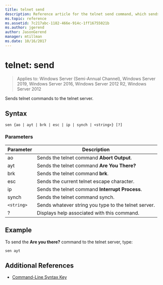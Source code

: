 ```yaml
---
title: telnet send
description: Reference article for the telnet send command, which sends telnet commands to the telnet server.
ms.topic: reference
ms.assetid: 7c217abc-1182-466e-914c-1ff16755021b
ms.author: jgerend
author: JasonGerend
manager: mtillman
ms.date: 10/16/2017
---
```


# telnet: send

> Applies to: Windows Server (Semi-Annual Channel), Windows Server 2019, Windows Server 2016, Windows Server 2012 R2, Windows Server 2012

Sends telnet commands to the telnet server.

## Syntax

```
sen {ao | ayt | brk | esc | ip | synch | <string>} [?]
```

### Parameters

| Parameter | Description |
|--|--|
| ao | Sends the telnet command **Abort Output**. |
| ayt | Sends the telnet command **Are You There?** |
| brk | Sends the telnet command **brk**. |
| esc | Sends the current telnet escape character. |
| ip | Sends the telnet command **Interrupt Process**. |
| synch | Sends the telnet command synch. |
| `<string>` | Sends whatever string you type to the telnet server. |
| ? | Displays help associated with this command. |

## Example

To send the **Are you there?** command to the telnet server, type:

```
sen ayt
```

## Additional References

- [Command-Line Syntax Key](command-line-syntax-key.md)
